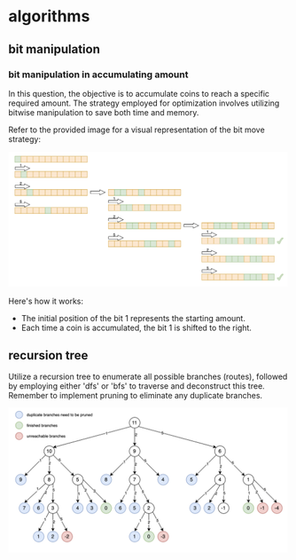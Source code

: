 # algorithms
## bit manipulation
### bit manipulation in accumulating amount
In this question, the objective is to accumulate coins to reach a specific required amount. The strategy employed for optimization involves utilizing bitwise manipulation to save both time and memory.

Refer to the provided image for a visual representation of the bit move strategy:

![bit move in amount accumulation](bit_manipulation.png)

Here's how it works:

- The initial position of the bit 1 represents the starting amount.
- Each time a coin is accumulated, the bit 1 is shifted to the right.

## recursion tree
Utilize a recursion tree to enumerate all possible branches (routes), followed by employing either 'dfs' or 'bfs' to traverse and deconstruct this tree. Remember to implement pruning to eliminate any duplicate branches.

![recursion tree](recursion_tree.png)

